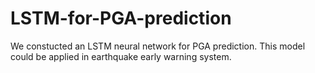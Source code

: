 # LSTM-for-PGA-prediction
We constucted an LSTM neural network for PGA prediction. This model could be applied in earthquake early warning system.
